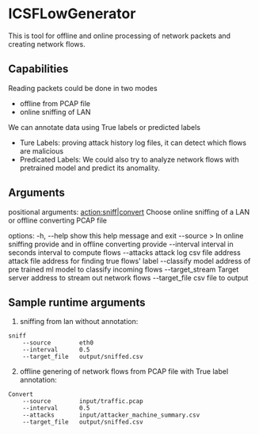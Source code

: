 
# ICSFLowGenerator

This is tool for offline and online processing of network packets and creating network flows.



## Capabilities
Reading packets could be done in two modes
* offline from PCAP file
* online sniffing of LAN

We can annotate data using True labels or predicted labels
* Ture Labels: proving attack history log files, it can detect which flows are malicious
* Predicated Labels: We could also try to analyze network flows with pretrained model and predict its anomality. 


## Arguments 
positional arguments:  <action:sniff|convert>
                        Choose online sniffing of a LAN or offline converting
                        PCAP file

options:
  -h, --help            show this help message and exit
  --source <source file or LAN name>>
                        In online sniffing provide <LAN name> and in offline
                        converting provide <PCAP file>
  --interval interval in seconds
                        interval to compute flows
  --attacks attack log csv file address
                        attack file address for finding true flows' label
  --classify model      address of pre trained ml model to classify incoming
                        flows
  --target_stream <Stream address>
                        Target server address to stream out network flows
  --target_file <csv file name>
                        csv file to output


## Sample runtime arguments
1) sniffing from lan without annotation:
```
sniff 
    --source        eth0
    --interval      0.5
    --target_file   output/sniffed.csv 
```

2) offline genering of network flows from PCAP file with True label annotation:
```
Convert 
    --source        input/traffic.pcap
    --interval      0.5
    --attacks       input/attacker_machine_summary.csv
    --target_file   output/sniffed.csv 
```
